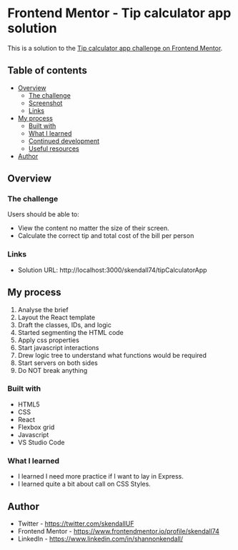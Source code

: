 # Frontend Mentor - Tip calculator app solution

This is a solution to the [Tip calculator app challenge on Frontend Mentor](https://www.frontendmentor.io/challenges/tip-calculator-app-ugJNGbJUX).

## Table of contents

- [Overview](#overview)
  - [The challenge](#the-challenge)
  - [Screenshot](#screenshot)
  - [Links](#links)
- [My process](#my-process)
  - [Built with](#built-with)
  - [What I learned](#what-i-learned)
  - [Continued development](#continued-development)
  - [Useful resources](#useful-resources)
- [Author](#author)

## Overview

### The challenge

Users should be able to:

- View the content no matter the size of their screen.
- Calculate the correct tip and total cost of the bill per person

### Links

- Solution URL: http://localhost:3000/skendall74/tipCalculatorApp 


## My process

1. Analyse the brief
2. Layout the React template
3. Draft the classes, IDs, and logic 
4. Started segmenting the HTML code 
5. Apply css properties
6. Start javascript interactions
7. Drew logic tree to understand what functions would be required 
8. Start servers on both sides
9. Do NOT break anything

### Built with

- HTML5
- CSS
- React
- Flexbox grid
- Javascript
- VS Studio Code


### What I learned

- I learned I need more practice if I want to lay in Express.
- I learned quite a bit about call on CSS Styles.

## Author

- Twitter - https://twitter.com/skendallUF
- Frontend Mentor - https://www.frontendmentor.io/profile/skendall74
- LinkedIn - https://www.linkedin.com/in/shannonkendall/ 